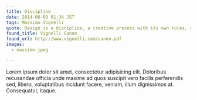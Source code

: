 ```yaml
---
title: Discipline
date: 2014-06-03 01:34 JST
tags: Massimo Vignelli
quote: Design is a discipline, a creative process with its own rules, controlling the consistency of its output toward its objective in the most direct and expressive way.
found_title: Vignelli Canon
found_url: http://www.vignelli.com/canon.pdf
images:
  - massimo.jpeg

---
```


Lorem ipsum dolor sit amet, consectetur adipisicing elit. Doloribus recusandae officia unde maxime ad quos suscipit vero facilis perferendis sed, libero, voluptatibus incidunt facere, veniam, illum dignissimos at. Consequatur, itaque.
